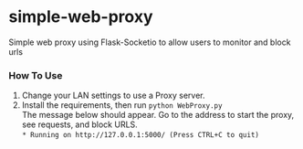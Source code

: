 # simple-web-proxy
Simple web proxy using Flask-Socketio to allow users to monitor and block urls

### How To Use
1. Change your LAN settings to use a Proxy server. 
2. Install the requirements, then run ```python WebProxy.py```<br/>
The message below should appear. Go to the address to start the proxy, see requests, and block URLS.<br />
 ```* Running on http://127.0.0.1:5000/ (Press CTRL+C to quit)```
